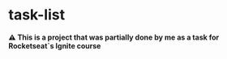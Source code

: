 # task-list

**⚠ This is a project that was partially done by me as a task for Rocketseat`s Ignite course**
